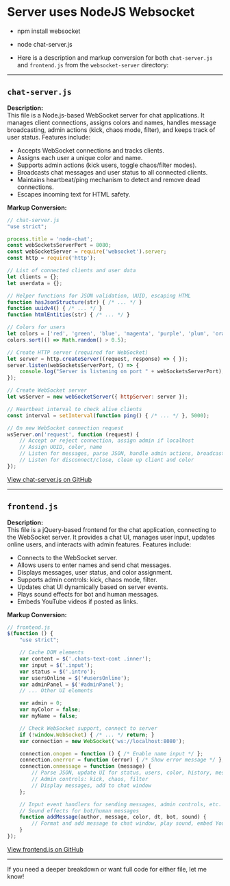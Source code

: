 # Server uses NodeJS Websocket
- npm install websocket
- node chat-server.js

- Here is a description and markup conversion for both `chat-server.js` and `frontend.js` from the `websocket-server` directory:

---

## `chat-server.js`

**Description:**  
This file is a Node.js-based WebSocket server for chat applications. It manages client connections, assigns colors and names, handles message broadcasting, admin actions (kick, chaos mode, filter), and keeps track of user status. Features include:

- Accepts WebSocket connections and tracks clients.
- Assigns each user a unique color and name.
- Supports admin actions (kick users, toggle chaos/filter modes).
- Broadcasts chat messages and user status to all connected clients.
- Maintains heartbeat/ping mechanism to detect and remove dead connections.
- Escapes incoming text for HTML safety.

**Markup Conversion:**

```js
// chat-server.js
"use strict";

process.title = 'node-chat';
const webSocketsServerPort = 8080;
const webSocketServer = require('websocket').server;
const http = require('http');

// List of connected clients and user data
let clients = {};
let userdata = {};

// Helper functions for JSON validation, UUID, escaping HTML
function hasJsonStructure(str) { /* ... */ }
function uuidv4() { /* ... */ }
function htmlEntities(str) { /* ... */ }

// Colors for users
let colors = ['red', 'green', 'blue', 'magenta', 'purple', 'plum', 'orange'];
colors.sort(() => Math.random() > 0.5);

// Create HTTP server (required for WebSocket)
let server = http.createServer((request, response) => { });
server.listen(webSocketsServerPort, () => {
    console.log("Server is listening on port " + webSocketsServerPort);
});

// Create WebSocket server
let wsServer = new webSocketServer({ httpServer: server });

// Heartbeat interval to check alive clients
const interval = setInterval(function ping() { /* ... */ }, 5000);

// On new WebSocket connection request
wsServer.on('request', function (request) {
    // Accept or reject connection, assign admin if localhost
    // Assign UUID, color, name
    // Listen for messages, parse JSON, handle admin actions, broadcast messages
    // Listen for disconnect/close, clean up client and color
});
```

[View chat-server.js on GitHub](https://github.com/derGrosseWirsing/replika/blob/main/websocket-server/chat-server.js)

---

## `frontend.js`

**Description:**  
This file is a jQuery-based frontend for the chat application, connecting to the WebSocket server. It provides a chat UI, manages user input, updates online users, and interacts with admin features. Features include:

- Connects to the WebSocket server.
- Allows users to enter names and send chat messages.
- Displays messages, user status, and color assignment.
- Supports admin controls: kick, chaos mode, filter.
- Updates chat UI dynamically based on server events.
- Plays sound effects for bot and human messages.
- Embeds YouTube videos if posted as links.

**Markup Conversion:**

```js
// frontend.js
$(function () {
    "use strict";

    // Cache DOM elements
    var content = $('.chats-text-cont .inner');
    var input = $('.input');
    var status = $('.intro');
    var usersOnline = $('#usersOnline');
    var adminPanel = $('#adminPanel');
    // ... Other UI elements

    var admin = 0;
    var myColor = false;
    var myName = false;

    // Check WebSocket support, connect to server
    if (!window.WebSocket) { /* ... */ return; }
    var connection = new WebSocket('ws://localhost:8080');

    connection.onopen = function () { /* Enable name input */ };
    connection.onerror = function (error) { /* Show error message */ };
    connection.onmessage = function (message) {
        // Parse JSON, update UI for status, users, color, history, messages
        // Admin controls: kick, chaos, filter
        // Display messages, add to chat window
    };

    // Input event handlers for sending messages, admin controls, etc.
    // Sound effects for bot/human messages
    function addMessage(author, message, color, dt, bot, sound) {
        // Format and add message to chat window, play sound, embed YouTube if present
    }
});
```

[View frontend.js on GitHub](https://github.com/derGrosseWirsing/replika/blob/main/websocket-server/frontend.js)

---

If you need a deeper breakdown or want full code for either file, let me know!
